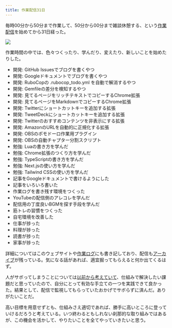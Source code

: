 ```yaml
---
title: 作業配信31日
---
```

毎時00分から50分まで作業して、50分から00分まで雑談休憩する、という[作業配信](https://www.youtube.com/c/r7kamura)を始めてから31日経った。

![](https://lh3.googleusercontent.com/docs/ADP-6oG5JCov8J5w8mBT2vcrBI7-wmtjuMsaie2cPtH85NV0LRfvGYNaF09oMu8nVMmUAXS18owil-U_WiZjwvfCgUhb_yLAA7Uv_j-U_HjtY0zMY6Nvk7r4wGyxJGo3AQPj6EVkJ-Un53jI56RJ-f6bRpysZmE24X7peLy4x7B6_Zp49CWSo3xGf0pMClk7Z3HKwOXZJH4Y6eJ-07iZNmTMuinuFeMcx97-_-FVk03kNsl12Aj6Jh4ochE2HumFEvWLUuTpA5DKwIyGZQLRLwl2OfpZusTXl2MfO8mlSV7Q6lMX6bYwrdLPyV2cBcbz6FsgRbx6DZJp5b7W9mlaCb7zj2id0RL-mjX05iDEmQabgfvN-s8rloC_FBRs8FIRRlTNUtWmlO7JvQdz5QAG7CJMyFH0rCYCk0IhC9yXOD0GWUQT7uXiEdNVR9UBc1L6UT9qDGPbkwckAPsjHeAa_Qnr1EG84jqMfGXUZNlIxTmOqOzgtRGu7j-1CTC1iWj5u7d5-NzoA43GYk-uWDPGAYRsTtD22S7FVJv7640qo3YIEUBCamNN700nANNtn8kaVDbwUxH4hKZMbYolC1X8dcue7fT29Vd-iH96nGG5k8TVojCStTIjuYL-hPKZ-9jc8CoGYr2M2TCsWALS136H0q9_yEklpWnFFoCc7rKEihw190Q5LtjArJ1ALO0IIbWapjzb-9dZo54KvF0msdVnE2PhZRzqWzmcBppGFZD6ZNoOBJyXZ4hBLaHciI-vxrwUjYiMBOx03_toV1wO20AE3BCGSya204iSzVs4xfCzTNwphin82YSKXbIzD-1vT5MSCA65dI8mqhiaA7eU5qYIQBwUAZL3oiyn7N4WYaf7ud8enB-gVXeYvLU8ALobsJjJha8v5lYCl6n7dXY-1hLpIUBkc0wvAJF0SU23gsPV8kTOECOV8h66l7j3CleIrLXrcM_gHgi7Z9K7MFeBsD_d3otUVTqs9hOoQnpar60ROtGIFvD8Qlp2ZwQM9XHneOgXMirMyWibEJ1B7H1hP_ooVXuf7s2JP5OhTjzJqxvaP8KLN1eqfEw3LdXlFHBVFQWsPzTdwLoO-WVKjONznZkErMeZoGoSqPyCvwTDXbR4TU_LhAQ8BuuasZBU5l7q9XGUIJ1ktnNhh903mvV76Y1v0m8RKZC2rXNcZth62CIE6gHDB1-g6Z6UazGj1z9DPRkcP1BgA-CR2CRtEXHgs21kO9S7qozVjSnA5vakhIENlNC746O-cBeZ)

作業時間の中では、色々つくったり、学んだり、変えたり、新しいことを始めたりした。

*   開発: GitHub Issuesでブログを書くやつ
*   開発: Googleドキュメントでブログを書くやつ
*   開発: RuboCopの .rubocop\_todo.yml を自動で解消するやつ
*   開発: Gemfileの差分を検知するやつ
*   開発: 見てるページをリッチテキストでコピーするChrome拡張
*   開発: 見てるページをMarkdownでコピーするChrome拡張
*   開発: Twitterにショートカットキーを追加する拡張
*   開発: TweetDeckにショートカットキーを追加する拡張
*   開発: Twitterのおすすめコンテンツを非表示にする拡張
*   開発: AmazonのURLを自動的に正規化する拡張
*   開発: OBSのポモドーロ作業用プラグイン
*   開発: OBSの自動チャプター分割スクリプト
*   勉強: Luaの書き方を学んだ
*   勉強: Chrome拡張のつくり方を学んだ
*   勉強: TypeScriptの書き方を学んだ
*   勉強: Next.jsの使い方を学んだ
*   勉強: Tailwind CSSの使い方を学んだ
*   記事をGoogleドキュメントで書けるようにした
*   記事をいろいろ書いた
*   作業ログを書き残す環境をつくった
*   YouTubeの配信側のアレコレを学んだ
*   配信用の丁度良いBGMを探す手段を学んだ
*   筋トレの習慣をつくった
*   自宅環境を改善した
*   仕事が捗った
*   料理が捗った
*   読書が捗った
*   家事が捗った

詳細についてはこのウェブサイトや[作業ログ](https://r7kamura.github.io/diary/)にも書き記しており、配信も[アーカイブ](https://www.youtube.com/c/r7kamura)が残っている。気になる話があれば、適宜掘ってもらえると何か出てくるはず。

人がサボってしまうことについては[以前から考えていて](https://twitter.com/r7kamura/status/1529728163068395521)、仕組みで解決したい課題だと思っていたので、自分にとって有効な手立ての一つを実践できて良かった。結果として、配信で監視してもらっていたおかげでサボらずに済んだ。ありがたいことだ。

高い目標を用意せずとも、仕組みさえ適切であれば、勝手に高いところに登っていけるだろうと考えている。いつ終わるともしれない刹那的な取り組みではあるが、この機会を活かして、やりたいことを全てやっていきたいと思う。
